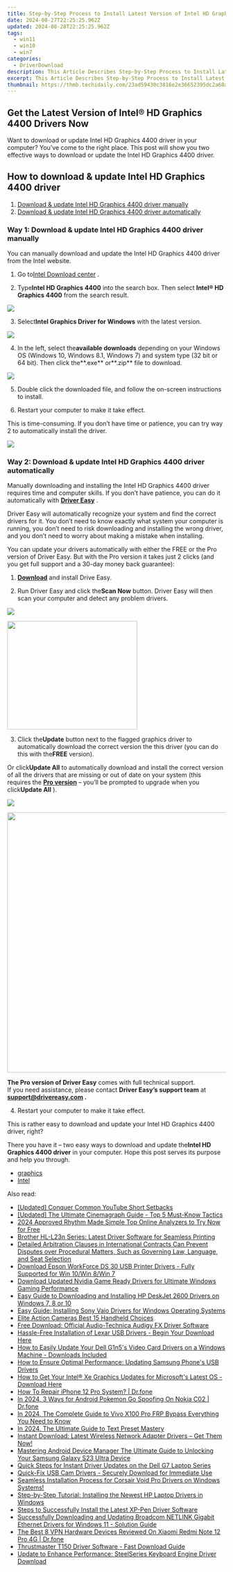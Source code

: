 ```yaml
---
title: Step-by-Step Process to Install Latest Version of Intel HD Graphics 5500 Drivers
date: 2024-08-27T22:25:25.962Z
updated: 2024-08-28T22:25:25.962Z
tags:
  - win11
  - win10
  - win7
categories:
  - DriverDownload
description: This Article Describes Step-by-Step Process to Install Latest Version of Intel HD Graphics 5500 Drivers
excerpt: This Article Describes Step-by-Step Process to Install Latest Version of Intel HD Graphics 5500 Drivers
thumbnail: https://thmb.techidaily.com/23ad59430c3816e2e36652395dc2a68a894960015b3592df3123a75b3262e184.jpg
---
```


## Get the Latest Version of Intel® HD Graphics 4400 Drivers Now

Want to download or update Intel HD Graphics 4400 driver in your computer? You’ve come to the right place. This post will show you two effective ways to download or update the Intel HD Graphics 4400 driver.

## How to download & update Intel HD Graphics 4400 driver

1. [Download & update Intel HD Graphics 4400 driver manually](https://tools.techidaily.com/drivereasy/download/)
2. [Download & update Intel HD Graphics 4400 driver automatically](https://tools.techidaily.com/drivereasy/download/)

### Way 1: Download & update Intel HD Graphics 4400 driver manually

 You can manually download and update the Intel HD Graphics 4400 driver from the Intel website.

 1) Go to[Intel Download center](https://downloadcenter.intel.com/) .

 2) Type**Intel HD Graphics 4400** into the search box. Then select **Intel® HD Graphics 4400** from the search result.

![](https://images.drivereasy.com/wp-content/uploads/2018/05/img_5afbfe6a050b7.jpg)

 3) Select**Intel Graphics Driver for Windows** with the latest version.

![](https://images.drivereasy.com/wp-content/uploads/2018/05/img_5afbfe96c1bf1.jpg)

 4) In the left, select the**available downloads** depending on your Windows OS (Windows 10, Windows 8.1, Windows 7) and system type (32 bit or 64 bit). Then click the**.exe** or**.zip** file to download.

![](https://images.drivereasy.com/wp-content/uploads/2018/05/img_5afbff0bb24c9.jpg)

 5) Double click the downloaded file, and follow the on-screen instructions to install.

 6) Restart your computer to make it take effect.

 This is time-consuming. If you don’t have time or patience, you can try way 2 to automatically install the driver.

<!-- affiliate ads begin -->
<a href="https://secure.2checkout.com/order/checkout.php?PRODS=4728277&QTY=1&AFFILIATE=108875&CART=1"><img src="https://secure.avangate.com/images/merchant/f7f07e7dab09533bc71247a5b29a7373/products/1_iDeviceMessageBox.png" border="0"></a>
<!-- affiliate ads end -->
### Way 2: Download & update Intel HD Graphics 4400 driver automatically

 Manually downloading and installing the Intel HD Graphics 4400 driver requires time and computer skills. If you don’t have patience, you can do it automatically with **[Driver Easy](https://tools.techidaily.com/drivereasy/download/)**  .

 Driver Easy will automatically recognize your system and find the correct drivers for it. You don’t need to know exactly what system your computer is running, you don’t need to risk downloading and installing the wrong driver, and you don’t need to worry about making a mistake when installing.

 You can update your drivers automatically with either the FREE or the Pro version of Driver Easy. But with the Pro version it takes just 2 clicks (and you get full support and a 30-day money back guarantee):

 1) **[Download](https://tools.techidaily.com/drivereasy/download/)**  and install Drive Easy.

 2) Run Driver Easy and click the**Scan Now** button. Driver Easy will then scan your computer and detect any problem drivers.

![](https://images.drivereasy.com/wp-content/uploads/2018/05/img_5afbff79a2c8f.png)

<!-- affiliate ads begin -->
<a href="https://printrendy.pxf.io/c/5597632/1453719/17020" target="_top" id="1453719"><img src="//a.impactradius-go.com/display-ad/17020-1453719" border="0" alt="" width="300" height="250"/></a><img height="0" width="0" src="https://imp.pxf.io/i/5597632/1453719/17020" style="position:absolute;visibility:hidden;" border="0" />
<!-- affiliate ads end -->
 3) Click the**Update** button next to the flagged graphics driver to automatically download the correct version the this driver (you can do this with the**FREE** version).

 Or click**Update All** to automatically download and install the correct version of all the drivers that are missing or out of date on your system (this requires the **[Pro version](https://tools.techidaily.com/drivereasy/download/)**  – you’ll be prompted to upgrade when you click**Update All** ).

![](https://images.drivereasy.com/wp-content/uploads/2018/05/img_5afc0296da502.jpg)

<!-- affiliate ads begin -->
<a href="https://appsumo.8odi.net/c/5597632/2082535/7443" target="_top" id="2082535"><img src="//a.impactradius-go.com/display-ad/7443-2082535" border="0" alt="" width="1200" height="600"/></a><img height="0" width="0" src="https://appsumo.8odi.net/i/5597632/2082535/7443" style="position:absolute;visibility:hidden;" border="0" />
<!-- affiliate ads end -->
**The Pro version of Driver Easy** comes with full technical support.  
 If you need assistance, please contact **Driver Easy’s support team** at **[support@drivereasy.com](https://tools.techidaily.com/drivereasy/download/) .**

4) Restart your computer to make it take effect.

 This is rather easy to download and update your Intel HD Graphics 4400 driver, right?

 There you have it – two easy ways to download and update the**Intel HD Graphics 4400 driver** in your computer. Hope this post serves its purpose and help you through.

* [graphics](https://tools.techidaily.com/drivereasy/download/)
* [Intel](https://tools.techidaily.com/drivereasy/download/)

<ins class="adsbygoogle"
     style="display:block"
     data-ad-format="autorelaxed"
     data-ad-client="ca-pub-7571918770474297"
     data-ad-slot="1223367746"></ins>



<ins class="adsbygoogle"
     style="display:block"
     data-ad-client="ca-pub-7571918770474297"
     data-ad-slot="8358498916"
     data-ad-format="auto"
     data-full-width-responsive="true"></ins>

<span class="atpl-alsoreadstyle">Also read:</span>
<div><ul>
<li><a href="https://youtube-video-recordings.techidaily.com/updated-conquer-common-youtube-short-setbacks/"><u>[Updated] Conquer Common YouTube Short Setbacks</u></a></li>
<li><a href="https://some-approaches.techidaily.com/updated-the-ultimate-cinemagraph-guide-top-5-must-know-tactics/"><u>[Updated] The Ultimate Cinemagraph Guide - Top 5 Must-Know Tactics</u></a></li>
<li><a href="https://extra-guidance.techidaily.com/2024-approved-rhythm-made-simple-top-online-analyzers-to-try-now-for-free/"><u>2024 Approved  Rhythm Made Simple  Top Online Analyzers to Try Now for Free</u></a></li>
<li><a href="https://driver-download.techidaily.com/brother-hl-l23n-series-latest-driver-software-for-seamless-printing/"><u>Brother HL-L23n Series: Latest Driver Software for Seamless Printing</u></a></li>
<li><a href="https://driver-download.techidaily.com/detailed-arbitration-clauses-in-international-contracts-can-prevent-disputes-over-procedural-matters-such-as-governing-law-language-and-seat-selection/"><u>Detailed Arbitration Clauses in International Contracts Can Prevent Disputes over Procedural Matters, Such as Governing Law, Language, and Seat Selection</u></a></li>
<li><a href="https://driver-download.techidaily.com/download-epson-workforce-ds-30-usb-printer-drivers-fully-supported-for-win-10win-8win-7/"><u>Download Epson WorkForce DS 30 USB Printer Drivers - Fully Supported for Win 10/Win 8/Win 7</u></a></li>
<li><a href="https://driver-download.techidaily.com/download-updated-nvidia-game-ready-drivers-for-ultimate-windows-gaming-performance/"><u>Download Updated Nvidia Game Ready Drivers for Ultimate Windows Gaming Performance</u></a></li>
<li><a href="https://driver-download.techidaily.com/easy-guide-to-downloading-and-installing-hp-deskjet-2600-drivers-on-windows-7-8-or-10/"><u>Easy Guide to Downloading and Installing HP DeskJet 2600 Drivers on Windows 7, 8 or 10</u></a></li>
<li><a href="https://driver-download.techidaily.com/easy-guide-installing-sony-vaio-drivers-for-windows-operating-systems/"><u>Easy Guide: Installing Sony Vaio Drivers for Windows Operating Systems</u></a></li>
<li><a href="https://fox-glue.techidaily.com/elite-action-cameras-best-15-handheld-choices/"><u>Elite Action Cameras  Best 15 Handheld Choices</u></a></li>
<li><a href="https://driver-download.techidaily.com/free-download-official-audio-technica-audigy-fx-driver-software/"><u>Free Download: Official Audio-Technica Audigy FX Driver Software</u></a></li>
<li><a href="https://driver-download.techidaily.com/hassle-free-installation-of-lexar-usb-drivers-begin-your-download-here/"><u>Hassle-Free Installation of Lexar USB Drivers - Begin Your Download Here</u></a></li>
<li><a href="https://driver-download.techidaily.com/how-to-easily-update-your-dell-g1n5s-video-card-drivers-on-a-windows-machine-downloads-included/"><u>How to Easily Update Your Dell G1n5's Video Card Drivers on a Windows Machine - Downloads Included</u></a></li>
<li><a href="https://driver-download.techidaily.com/how-to-ensure-optimal-performance-updating-samsung-phones-usb-drivers/"><u>How to Ensure Optimal Performance: Updating Samsung Phone's USB Drivers</u></a></li>
<li><a href="https://driver-download.techidaily.com/how-to-get-your-intel-xe-graphics-updates-for-microsofts-latest-os-download-here/"><u>How to Get Your Intel® Xe Graphics Updates for Microsoft's Latest OS - Download Here</u></a></li>
<li><a href="https://blog-min.techidaily.com/how-to-repair-iphone-12-pro-system-drfone-by-drfone-ios-system-repair-ios-system-repair/"><u>How To Repair iPhone 12 Pro System? | Dr.fone</u></a></li>
<li><a href="https://android-pokemon-go.techidaily.com/in-2024-3-ways-for-android-pokemon-go-spoofing-on-nokia-c02-drfone-by-drfone-virtual-android/"><u>In 2024, 3 Ways for Android Pokemon Go Spoofing On Nokia C02 | Dr.fone</u></a></li>
<li><a href="https://bypass-frp.techidaily.com/in-2024-the-complete-guide-to-vivo-x100-pro-frp-bypass-everything-you-need-to-know-by-drfone-android/"><u>In 2024, The Complete Guide to Vivo X100 Pro FRP Bypass Everything You Need to Know</u></a></li>
<li><a href="https://some-guidance.techidaily.com/in-2024-the-ultimate-guide-to-text-preset-mastery/"><u>In 2024, The Ultimate Guide to Text Preset Mastery</u></a></li>
<li><a href="https://driver-download.techidaily.com/1722966812718-instant-download-latest-wireless-network-adapter-drivers-get-them-now/"><u>Instant Download: Latest Wireless Network Adapter Drivers – Get Them Now!</u></a></li>
<li><a href="https://android-unlock.techidaily.com/mastering-android-device-manager-the-ultimate-guide-to-unlocking-your-samsung-galaxy-s23-ultra-device-by-drfone-android/"><u>Mastering Android Device Manager The Ultimate Guide to Unlocking Your Samsung Galaxy S23 Ultra Device</u></a></li>
<li><a href="https://driver-download.techidaily.com/quick-steps-for-instant-driver-updates-on-the-dell-g7-laptop-series/"><u>Quick Steps for Instant Driver Updates on the Dell G7 Laptop Series</u></a></li>
<li><a href="https://driver-download.techidaily.com/quick-fix-usb-cam-drivers-securely-download-for-immediate-use/"><u>Quick-Fix USB Cam Drivers - Securely Download for Immediate Use</u></a></li>
<li><a href="https://driver-download.techidaily.com/seamless-installation-process-for-corsair-void-pro-drivers-on-windows-systems/"><u>Seamless Installation Process for Corsair Void Pro Drivers on Windows Systems!</u></a></li>
<li><a href="https://driver-download.techidaily.com/step-by-step-tutorial-installing-the-newest-hp-laptop-drivers-in-windows/"><u>Step-by-Step Tutorial: Installing the Newest HP Laptop Drivers in Windows</u></a></li>
<li><a href="https://driver-download.techidaily.com/steps-to-successfully-install-the-latest-xp-pen-driver-software/"><u>Steps to Successfully Install the Latest XP-Pen Driver Software</u></a></li>
<li><a href="https://driver-download.techidaily.com/successfully-downloading-and-updating-broadcom-netlink-gigabit-ethernet-drivers-for-windows-11-solution-guide/"><u>Successfully Downloading and Updating Broadcom NETLINK Gigabit Ethernet Drivers for Windows 11 - Solution Guide</u></a></li>
<li><a href="https://fake-location.techidaily.com/the-best-8-vpn-hardware-devices-reviewed-on-xiaomi-redmi-note-12-pro-4g-drfone-by-drfone-virtual-android/"><u>The Best 8 VPN Hardware Devices Reviewed On Xiaomi Redmi Note 12 Pro 4G | Dr.fone</u></a></li>
<li><a href="https://driver-download.techidaily.com/thrustmaster-t150-driver-software-fast-download-guide/"><u>Thrustmaster T150 Driver Software - Fast Download Guide</u></a></li>
<li><a href="https://driver-download.techidaily.com/update-to-enhance-performance-steelseries-keyboard-engine-driver-download/"><u>Update to Enhance Performance: SteelSeries Keyboard Engine Driver Download</u></a></li>
</ul></div>
